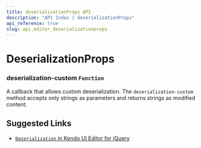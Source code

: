 ```yaml
---
title: deserializationProps API
description: "API Index | deserializationProps"
api_reference: true
slug: api_editor_deserializationprops
---
```


# DeserializationProps

### deserialization-custom `Function`

A callback that allows custom deserialization. The `deserialization-custom` method accepts only strings as parameters and returns strings as modified content.

## Suggested Links

* [`Deserialization` in Kendo UI Editor for jQuery](https://docs.telerik.com/kendo-ui/api/javascript/ui/editor/configuration/deserialization)
